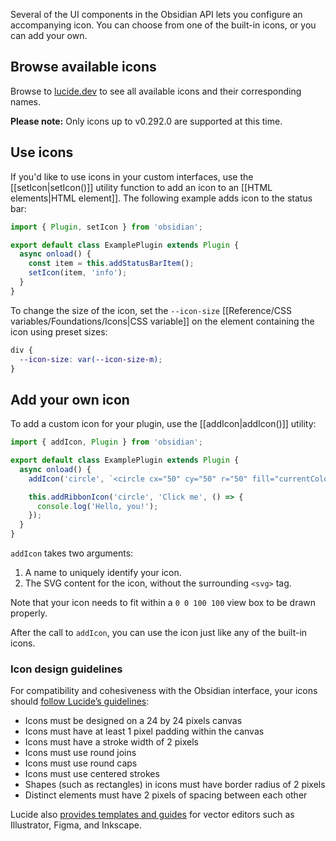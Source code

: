 Several of the UI components in the Obsidian API lets you configure an accompanying icon. You can choose from one of the built-in icons, or you can add your own.

## Browse available icons

Browse to [lucide.dev](https://lucide.dev/) to see all available icons and their corresponding names.

**Please note:** Only icons up to v0.292.0 are supported at this time.

## Use icons

If you'd like to use icons in your custom interfaces, use the [[setIcon|setIcon()]] utility function to add an icon to an [[HTML elements|HTML element]]. The following example adds icon to the status bar:

```ts
import { Plugin, setIcon } from 'obsidian';

export default class ExamplePlugin extends Plugin {
  async onload() {
    const item = this.addStatusBarItem();
    setIcon(item, 'info');
  }
}
```

To change the size of the icon, set the `--icon-size` [[Reference/CSS variables/Foundations/Icons|CSS variable]] on the element containing the icon using preset sizes:

```css
div {
  --icon-size: var(--icon-size-m);
}
```

## Add your own icon

To add a custom icon for your plugin, use the [[addIcon|addIcon()]] utility:

```ts
import { addIcon, Plugin } from 'obsidian';

export default class ExamplePlugin extends Plugin {
  async onload() {
    addIcon('circle', `<circle cx="50" cy="50" r="50" fill="currentColor" />`);

    this.addRibbonIcon('circle', 'Click me', () => {
      console.log('Hello, you!');
    });
  }
}
```

`addIcon` takes two arguments:

1. A name to uniquely identify your icon.
2. The SVG content for the icon, without the surrounding `<svg>` tag.

Note that your icon needs to fit within a `0 0 100 100` view box to be drawn properly.

After the call to `addIcon`, you can use the icon just like any of the built-in icons.

### Icon design guidelines

For compatibility and cohesiveness with the Obsidian interface, your icons should [follow Lucide’s guidelines](https://lucide.dev/guide/design/icon-design-guide):

- Icons must be designed on a 24 by 24 pixels canvas
- Icons must have at least 1 pixel padding within the canvas
- Icons must have a stroke width of 2 pixels
- Icons must use round joins
- Icons must use round caps
- Icons must use centered strokes
- Shapes (such as rectangles) in icons must have border radius of 2 pixels
- Distinct elements must have 2 pixels of spacing between each other

Lucide also [provides templates and guides](https://github.com/lucide-icons/lucide/blob/main/CONTRIBUTING.md) for vector editors such as Illustrator, Figma, and Inkscape.
